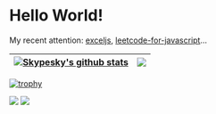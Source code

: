 # Hello World!

My recent attention: [exceljs](https://github.com/exceljs/exceljs), [leetcode-for-javascript](https://github.com/skypesky/leetcode-for-javascript)...

| <a href="https://github.com/skypesky"><img align="center" src="https://github-readme-stats.vercel.app/api?username=skypesky&show_icons=true&include_all_commits=true&theme=buefy&hide_border=true" alt="Skypesky's github stats" /></a> | <a href="https://github.com/skypesky"><img align="center" src="https://github-readme-stats.vercel.app/api/top-langs/?username=skypesky&layout=compact&theme=buefy&hide_border=true" /></a> |
| ------------- | ------------- |

[![trophy](https://github-profile-trophy.vercel.app/?username=skypesky&theme=flat)](https://github.com/ryo-ma/github-profile-trophy)

![](https://komarev.com/ghpvc/?username=skypesky) <a href="https://www.paypal.com/paypalme/skypesky" target="_blank"><img src="https://img.shields.io/badge/Donate-PayPal-ff3f59.svg"/></a>
